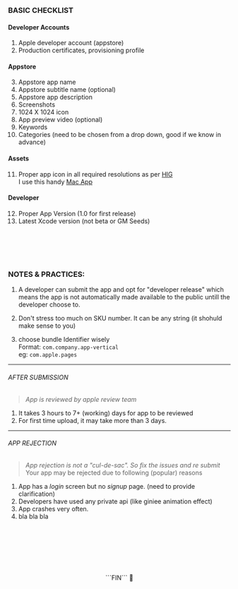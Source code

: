 <br>

### BASIC CHECKLIST 


#### Developer Accounts
1. Apple developer account (appstore)
2. Production certificates, provisioning profile


#### Appstore
3. Appstore app name
4. Appstore subtitle name (optional)
5. Appstore app description
6. Screenshots
7. 1024 X 1024 icon
8. App preview video (optional)
9. Keywords
10. Categories (need to be chosen from a drop down, good if we know in advance)


#### Assets
11. Proper app icon in all required resolutions as per [HIG](https://developer.apple.com/library/content/qa/qa1686/_index.html) <br>
I use this handy [Mac App](https://itunes.apple.com/us/app/asset-catalog-creator-free/id866571115) 


#### Developer
12. Proper App Version (1.0 for first release)
13. Latest Xcode version (not beta or GM Seeds)


<br><br>
----

### NOTES & PRACTICES:

1. A developer can submit the app and opt for "developer release" which means the app is not automatically made available to the public untill the developer choose to.

2. Don't stress too much on SKU number. It can be any string (it shohuld make sense to you)

3. choose bundle Identifier wisely <br>
Format: `com.company.app-vertical` <br>
eg: `com.apple.pages`


----

###### AFTER SUBMISSION 
> _App is reviewed by apple review team_
 
1. It takes 3 hours to 7+ (working) days for app to be reviewed
2. For first time upload, it may take more than 3 days.



----

###### APP REJECTION 
>_App rejection is not a "cul-de-sac". So fix the issues and re submit_
Your app may be rejected due to following (popular) reasons
1. App has a _login_ screen but no *signup* page. (need to provide clarification)
2. Developers have used any private api (like giniee animation effect)
3. App crashes very often. 
4. bla bla bla
 

<br><br><br>
----
<center> ```FIN``` 🏁 </center> 
<br>
